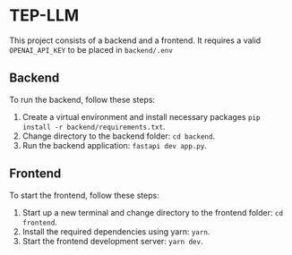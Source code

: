 # TEP-LLM

This project consists of a backend and a frontend. It requires a valid `OPENAI_API_KEY` to be placed in `backend/.env`

## Backend

To run the backend, follow these steps:

1. Create a virtual environment and install necessary packages `pip install -r backend/requirements.txt`.
2. Change directory to the backend folder: `cd backend`.
3. Run the backend application: `fastapi dev app.py`.

## Frontend

To start the frontend, follow these steps:

1. Start up a new terminal and change directory to the frontend folder: `cd frontend`.
2. Install the required dependencies using yarn: `yarn`.
3. Start the frontend development server: `yarn dev`.
